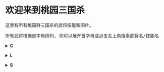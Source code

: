# 欢迎来到桃园三国杀

这里有所有桃园群三国杀的武将技能和图片。

<pre>所有武将根据首字母排列, 你可以展开首字母或点击左上角搜索武将名/技能名</pre>


<details>
  <summary><strong>C</strong></summary>
    
  [曹操](pages/曹操.md)
  
</details>

<p></p>
<p></p>

<details>
  <summary><strong>L</strong></summary>
    
  [刘备](pages/刘备.md)
  
</details>

<p></p>
<p></p>

<details>
  <summary><strong>S</strong></summary>
    
  [孙权](pages/孙权.md)
  
</details>
